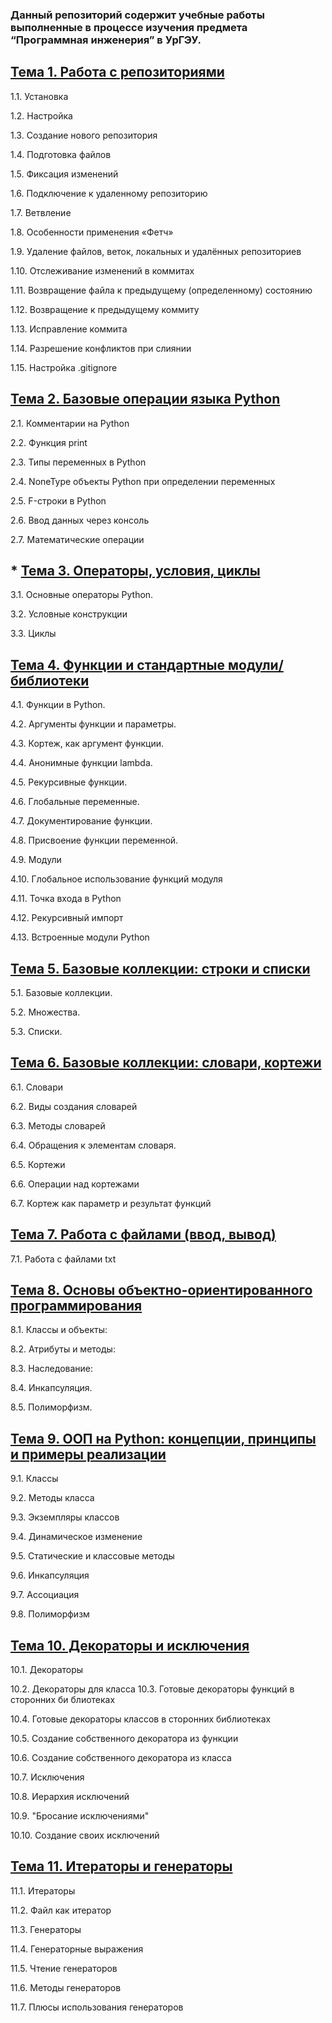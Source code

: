 ### Данный репозиторий содержит учебные работы выполненные в процессе изучения предмета “Программная инженерия” в УрГЭУ.


## [Тема 1. Работа с репозиториями](https://github.com/golonr1na/Software_Engineering_python/blob/Tema_1/Tema_1.md)
1.1. Установка

1.2. Настройка

1.3. Создание нового репозитория

1.4. Подготовка файлов

1.5. Фиксация изменений

1.6. Подключение к удаленному репозиторию

1.7. Ветвление

1.8. Особенности применения «Фетч»

1.9. Удаление файлов, веток, локальных и удалённых репозиториев

1.10. Отслеживание изменений в коммитах

1.11. Возвращение файла к предыдущему (определенному) состоянию

1.12. Возвращение к предыдущему коммиту

1.13. Исправление коммита

1.14. Разрешение конфликтов при слиянии

1.15. Настройка .gitignore

## [Тема 2. Базовые операции языка Python](https://github.com/golonr1na/Software_Engineering/blob/Тема_2/Tema_2.md)

2.1. Комментарии на Python

2.2. Функция print

2.3. Типы переменных в Python

2.4. NoneType объекты Python при определении переменных

2.5. F-строки в Python

2.6. Ввод данных через консоль

2.7. Математические операции

## * [Тема 3. Операторы, условия, циклы](https://github.com/golonr1na/Software_Engineering/blob/Тема_3/Tema_3.md)


3.1. Основные операторы Python.

3.2. Условные конструкции 

3.3. Циклы

 

## [Тема 4. Функции и стандартные модули/библиотеки](https://github.com/golonr1na/Software_Engineering/blob/Тема_4/Tema_4.md)

4.1. Функции в Python.

4.2. Аргументы функции и параметры.

4.3. Кортеж, как аргумент функции.

4.4. Анонимные функции lambda.

4.5. Рекурсивные функции.

4.6. Глобальные переменные.

4.7. Документирование функции.

4.8. Присвоение функции переменной.

4.9. Модули

4.10. Глобальное использование функций модуля

4.11. Точка входа в Python

4.12. Рекурсивный импорт

4.13. Встроенные модули Python

## [Тема 5. Базовые коллекции: строки и списки](https://github.com/golonr1na/Software_Engineering/blob/Тема_5/Tema_5.md)

5.1. Базовые коллекции.

5.2. Множества.

5.3. Списки.

## [Тема 6. Базовые коллекции: словари, кортежи](https://github.com/golonr1na/Software_Engineering/blob/Тема_6/Tema_6.md)

6.1. Словари

6.2. Виды создания словарей

6.3. Методы словарей

6.4. Обращения к элементам словаря.

6.5. Кортежи

6.6. Операции над кортежами

6.7. Кортеж как параметр и результат функций

## [Тема 7.  Работа с файлами (ввод, вывод)](https://github.com/golonr1na/Software_Engineering/blob/Тема_7/Tema_7.md)

7.1. Работа с файлами txt

## [Тема 8.  Основы объектно-ориентированного программирования](https://github.com/golonr1na/Software_Engineering/blob/Тема_8/Tema_8.md)

8.1. Классы и объекты:

8.2. Атрибуты и методы:

8.3. Наследование:

8.4. Инкапсуляция.

8.5. Полиморфизм.

## [Тема 9.  ООП на Python: концепции, принципы и примеры реализации](https://github.com/golonr1na/Software_Engineering/blob/Тема_9/Tema_9.md)

9.1. Классы

9.2. Методы класса

9.3. Экземпляры классов

9.4. Динамическое изменение

9.5. Статические и классовые методы

9.6. Инкапсуляция

9.7. Ассоциация

9.8. Полиморфизм

 

## [Тема 10.  Декораторы и исключения](https://github.com/golonr1na/Software_Engineering/blob/Тема_10/Tema_10.md)

10.1. Декораторы

10.2. Декораторы для класса
10.3. Готовые декораторы функций в сторонних би
блиотеках

10.4. Готовые декораторы классов в сторонних библиотеках

10.5. Создание собственного декоратора из функции

10.6. Создание собственного декоратора из класса

10.7. Исключения 

10.8. Иерархия исключений 

10.9. "Бросание исключениями"

10.10. Создание своих исключений

## [Тема 11.  Итераторы и генераторы](https://github.com/golonr1na/Software_Engineering/blob/Тема_11/Tema_11.md)

11.1. Итераторы

11.2. Файл как итератор

11.3. Генераторы

11.4. Генераторные выражения

11.5. Чтение генераторов

11.6. Методы генераторов

11.7. Плюсы использования генераторов
